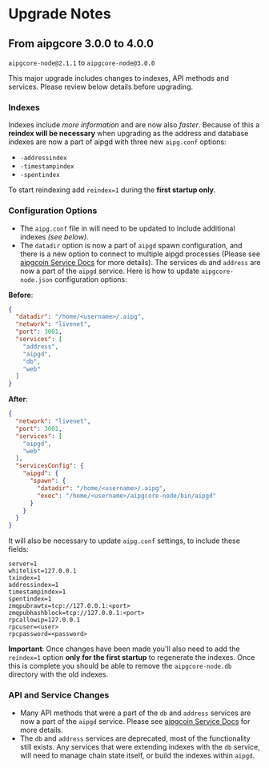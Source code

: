 # Upgrade Notes

## From aipgcore 3.0.0 to 4.0.0

`aipgcore-node@2.1.1` to `aipgcore-node@3.0.0`

This major upgrade includes changes to indexes, API methods and services. Please review below details before upgrading.

### Indexes

Indexes include *more information* and are now also *faster*. Because of this a **reindex will be necessary** when upgrading as the address and database indexes are now a part of aipgd with three new `aipg.conf` options:
- `-addressindex`
- `-timestampindex`
- `-spentindex`

To start reindexing add `reindex=1` during the **first startup only**.

### Configuration Options

- The `aipg.conf` file in will need to be updated to include additional indexes *(see below)*.
- The `datadir` option is now a part of `aipgd` spawn configuration, and there is a new option to connect to multiple aipgd processes (Please see [aipgcoin Service Docs](services/aipgd.md) for more details). The services `db` and `address` are now a part of the `aipgd` service. Here is how to update `aipgcore-node.json` configuration options:

**Before**:
```json
{
  "datadir": "/home/<username>/.aipg",
  "network": "livenet",
  "port": 3001,
  "services": [
    "address",
    "aipgd",
    "db",
    "web"
  ]
}
```

**After**:
```json
{
  "network": "livenet",
  "port": 3001,
  "services": [
    "aipgd",
    "web"
  ],
  "servicesConfig": {
    "aipgd": {
      "spawn": {
        "datadir": "/home/<username>/.aipg",
        "exec": "/home/<username>/aipgcore-node/bin/aipgd"
      }
    }
  }
}
```

It will also be necessary to update `aipg.conf` settings, to include these fields:
```
server=1
whitelist=127.0.0.1
txindex=1
addressindex=1
timestampindex=1
spentindex=1
zmqpubrawtx=tcp://127.0.0.1:<port>
zmqpubhashblock=tcp://127.0.0.1:<port>
rpcallowip=127.0.0.1
rpcuser=<user>
rpcpassword=<password>
```

**Important**: Once changes have been made you'll also need to add the `reindex=1` option **only for the first startup** to regenerate the indexes. Once this is complete you should be able to remove the `aipgcore-node.db` directory with the old indexes.

### API and Service Changes
- Many API methods that were a part of the `db` and `address` services are now a part of the `aipgd` service. Please see [aipgcoin Service Docs](services/aipgd.md) for more details.
- The `db` and `address` services are deprecated, most of the functionality still exists. Any services that were extending indexes with the `db` service, will need to manage chain state itself, or build the indexes within `aipgd`.
